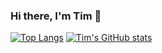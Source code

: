 ### Hi there, I'm Tim 👋

[![Top Langs](https://github-readme-stats.vercel.app/api/top-langs/?username=TimS27&layout=compact&theme=dark)](https://github.com/TimS27/github-readme-stats)
[![Tim's GitHub stats](https://github-readme-stats.vercel.app/api?username=TimS27&count_private=true&show_icons=true&theme=dark)](https://github.com/TimS27/github-readme-stats)
<!--![](https://img.shields.io/badge/<WORD_ON_LEFT>-<WORD_ON_RIGHT>-informational?style=flat&logo=<LOGO_NAME>&logoColor=white&color=2bbc8a)-->

<!--
**TimS27/TimS27** is a ✨ _special_ ✨ repository because its `README.md` (this file) appears on your GitHub profile.

Here are some ideas to get you started:

- 🔭 I’m currently working on ...
- 🌱 I’m currently learning ...
- 👯 I’m looking to collaborate on ...
- 🤔 I’m looking for help with ...
- 💬 Ask me about ...
- 📫 How to reach me: ...
- 😄 Pronouns: ...
- ⚡ Fun fact: ...
-->
